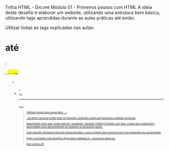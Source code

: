Trilha HTML - Dio.me
Módulo 01 - Primeiros passos com HTML
A ideia deste desafio é elaborar um website, utilizando uma estrutura bem básica, utilizando tags aprendidas durante as aulas práticas até então.

Utilizar todas as tags explicadas nas aulas: <h1> até <h6>, <p>, <mark>, <small>, <i>, <u>, <strong>, <ol>, <ul>, <li>, <a>, <hr>, <sub>, <sup>, <blockquote>

Utilizar novas tags sugeridas: <font>, <del>, <p>, <abbr> (a ideia é buscar estas tags na internet, entender como ela funciona e utilizar no texto)

Importante dizer que, estas tags te "seguirão" durante TODO O CURSO, por isso, é bom que esteja bem aprendidas para aproveitarem ao máximo as próximas aulas.

Este desafio vai fazer com que tenha dúvidas, o que é ótimo! Aos poucos você vai evoluindo na sua jornada.

Após concluído este desafio! Siga para o Módulo II - Conceitos Básicos.

Nos vemos lá!
